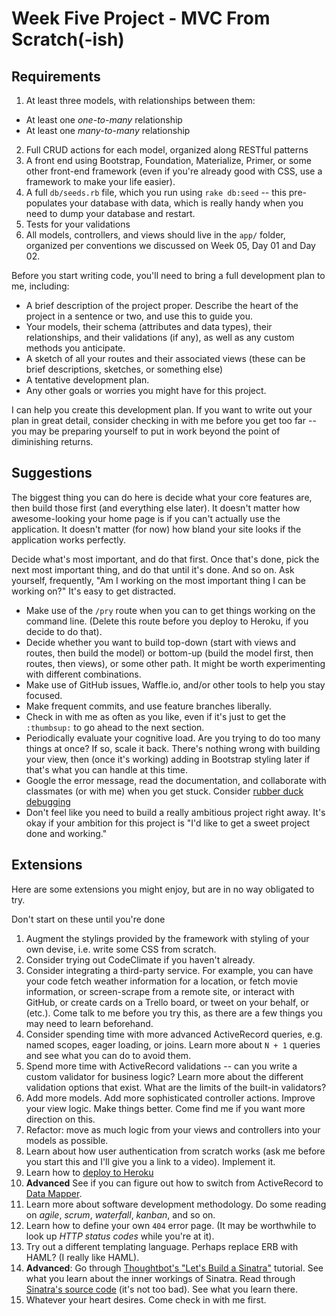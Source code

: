 # Week Five Project - MVC From Scratch(-ish)

## Requirements

1. At least three models, with relationships between them:
  + At least one *one-to-many* relationship
  + At least one *many-to-many* relationship
2. Full CRUD actions for each model, organized along RESTful patterns
3. A front end using Bootstrap, Foundation, Materialize, Primer, or some other
   front-end framework (even if you're already good with CSS, use a framework to
   make your life easier).
4. A full `db/seeds.rb` file, which you run using `rake db:seed` -- this
   pre-populates your database with data, which is really handy when you need to
   dump your database and restart.
5. Tests for your validations
6. All models, controllers, and views should live in the `app/` folder,
   organized per conventions we discussed on Week 05, Day 01 and Day 02.

Before you start writing code, you'll need to bring a full development plan to
me, including:

+ A brief description of the project proper. Describe the heart of the project
  in a sentence or two, and use this to guide you.
+ Your models, their schema (attributes and data types), their relationships,
  and their validations (if any), as well as any custom methods you anticipate.
+ A sketch of all your routes and their associated views (these can be brief
  descriptions, sketches, or something else)
+ A tentative development plan.
+ Any other goals or worries you might have for this project.

I can help you create this development plan. If you want to write out your plan
in great detail, consider checking in with me before you get too far -- you may
be preparing yourself to put in work beyond the point of diminishing returns.

## Suggestions

The biggest thing you can do here is decide what your core features are, then
build those first (and everything else later). It doesn't matter how
awesome-looking your home page is if you can't actually use the application. It
doesn't matter (for now) how bland your site looks if the application works
perfectly.

Decide what's most important, and do that first. Once that's done, pick the next
most important thing, and do that until it's done. And so on. Ask yourself,
frequently, "Am I working on the most important thing I can be working on?" It's
easy to get distracted.

+ Make use of the `/pry` route when you can to get things working on the command
  line. (Delete this route before you deploy to Heroku, if you decide to do
  that).
+ Decide whether you want to build top-down (start with views and routes, then
  build the model) or bottom-up (build the model first, then routes, then
  views), or some other path. It might be worth experimenting with different
  combinations.
+ Make use of GitHub issues, Waffle.io, and/or other tools to help you stay
  focused.
+ Make frequent commits, and use feature branches liberally.
+ Check in with me as often as you like, even if it's just to get the
  `:thumbsup:` to go ahead to the next section.
+ Periodically evaluate your cognitive load. Are you trying to do too many
  things at once? If so, scale it back. There's nothing wrong with building your
  view, then (once it's working) adding in Bootstrap styling later if that's
  what you can handle at this time.
+ Google the error message, read the documentation, and collaborate with
  classmates (or with me) when you get stuck. Consider [rubber duck
  debugging](https://en.wikipedia.org/wiki/Rubber_duck_debugging)
+ Don't feel like you need to build a really ambitious project right away. It's
  okay if your ambition for this project is "I'd like to get a sweet project
  done and working."

## Extensions

Here are some extensions you might enjoy, but are in no way obligated to try.

Don't start on these until you're done

1. Augment the stylings provided by the framework with styling of your own
   devise, i.e. write some CSS from scratch.
2. Consider trying out CodeClimate if you haven't already.
3. Consider integrating a third-party service. For example, you can have your
   code fetch weather information for a location, or fetch movie information, or
   screen-scrape from a remote site, or interact with GitHub, or create cards on
   a Trello board, or tweet on your behalf, or (etc.). Come talk to me before
   you try this, as there are a few things you may need to learn beforehand.
4. Consider spending time with more advanced ActiveRecord queries, e.g. named
   scopes, eager loading, or joins. Learn more about `N + 1` queries and see
   what you can do to avoid them.
5. Spend more time with ActiveRecord validations -- can you write a custom
   validator for business logic? Learn more about the different validation
   options that exist. What are the limits of the built-in validators?
5. Add more models. Add more sophisticated controller actions. Improve your view
   logic. Make things better. Come find me if you want more direction on this.
6. Refactor: move as much logic from your views and controllers into your models
   as possible.
7. Learn about how user authentication from scratch works (ask me before you
   start this and I'll give you a link to a video). Implement it.
8. Learn how to [deploy to
   Heroku](https://devcenter.heroku.com/articles/rack#database-access)
9. **Advanced** See if you can figure out how to switch from ActiveRecord to
   [Data Mapper](http://datamapper.org/).
10. Learn more about software development methodology. Do some reading on
    *agile*, *scrum*, *waterfall*, *kanban*, and so on.
11. Learn how to define your own `404` error page. (It may be worthwhile to look
    up *HTTP status codes* while you're at it).
12. Try out a different templating language. Perhaps replace ERB with HAML? (I
    really like HAML).
13. **Advanced**: Go through [Thoughtbot's "Let's Build a
    Sinatra"](https://robots.thoughtbot.com/lets-build-a-sinatra) tutorial. See
    what you learn about the inner workings of Sinatra. Read through [Sinatra's
    source
    code](https://github.com/sinatra/sinatra/blob/master/lib/sinatra/base.rb)
    (it's not too bad). See what you learn there.
14. Whatever your heart desires. Come check in with me first.
